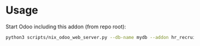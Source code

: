 # Usage

Start Odoo including this addon (from repo root):

```bash
python3 scripts/nix_odoo_web_server.py --db-name mydb --addon hr_recruitment
```
